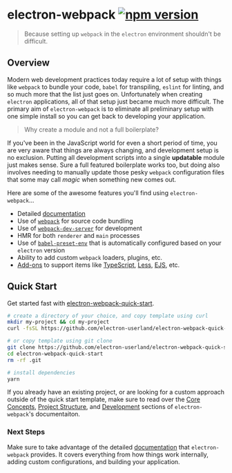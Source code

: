 # electron-webpack [![npm version](https://img.shields.io/npm/v/electron-webpack.svg)](https://npmjs.org/package/electron-webpack)

> Because setting up `webpack` in the `electron` environment shouldn't be difficult.

## Overview
Modern web development practices today require a lot of setup with things like `webpack` to bundle your code, `babel` for transpiling, `eslint` for linting, and so much more that the list just goes on. Unfortunately when creating `electron` applications, all of that setup just became much more difficult. The primary aim of `electron-webpack` is to eliminate all preliminary setup with one simple install so you can get back to developing your application.

> Why create a module and not a full boilerplate?

If you've been in the JavaScript world for even a short period of time, you are very aware that things are always changing, and development setup is no exclusion. Putting all development scripts into a single **updatable** module just makes sense. Sure a full featured boilerplate works too, but doing also involves needing to manually update those pesky `webpack` configuration files that some may call *magic* when something new comes out.

Here are some of the awesome features you'll find using `electron-webpack`...

* Detailed [documentation](https://webpack.electron.build)
* Use of [`webpack`](https://webpack.js.org/) for source code bundling
* Use of [`webpack-dev-server`](https://github.com/webpack/webpack-dev-server) for development
* HMR for both `renderer` and `main` processes
* Use of [`babel-preset-env`](https://github.com/babel/babel-preset-env) that is automatically configured based on your `electron` version
* Ability to add custom `webpack` loaders, plugins, etc.
* [Add-ons](./add-ons.md) to support items like [TypeScript](http://www.typescriptlang.org/), [Less](http://lesscss.org/), [EJS](http://www.embeddedjs.com/), etc.

## Quick Start
Get started fast with [electron-webpack-quick-start](https://github.com/electron-userland/electron-webpack-quick-start).
```bash
# create a directory of your choice, and copy template using curl
mkdir my-project && cd my-project
curl -fsSL https://github.com/electron-userland/electron-webpack-quick-start/archive/master.tar.gz | tar -xz --strip-components 1

# or copy template using git clone
git clone https://github.com/electron-userland/electron-webpack-quick-start.git
cd electron-webpack-quick-start
rm -rf .git

# install dependencies
yarn
```

If you already have an existing project, or are looking for a custom approach outside of the quick start template, make sure to read over the [Core Concepts](./core-concepts.md), [Project Structure](./project-structure.md), and [Development](./development.md) sections of `electron-webpack`'s documentaiton.

### Next Steps
Make sure to take advantage of the detailed [documentation](https://webpack.electron.build) that `electron-webpack` provides. It covers everything from how things work internally, adding custom configurations, and building your application.
